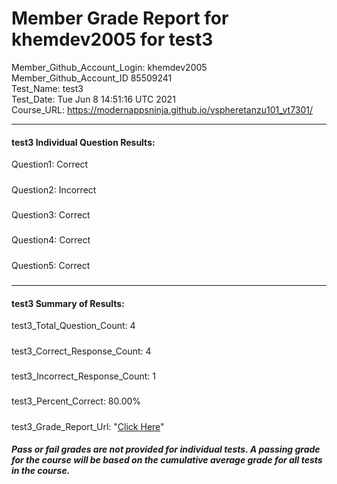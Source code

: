 # Member Grade Report for khemdev2005 for test3  
   
Member_Github_Account_Login: khemdev2005  
Member_Github_Account_ID 85509241  
Test_Name: test3  
Test_Date: Tue Jun  8 14:51:16 UTC 2021  
Course_URL: https://modernappsninja.github.io/vspheretanzu101_vt7301/  
   
---  
#### test3 Individual Question Results:  
Question1: Correct  
#####  
Question2: Incorrect  
#####  
Question3: Correct  
#####  
Question4: Correct  
#####  
Question5: Correct  
#####  
---  
#### test3 Summary of Results:  
test3_Total_Question_Count: 4  
#####  
test3_Correct_Response_Count: 4  
#####  
test3_Incorrect_Response_Count: 1  
#####  
test3_Percent_Correct: 80.00%  
#####  
test3_Grade_Report_Url: "[Click Here](https://github.com/modernappsninjas/khemdev2005/blob/main/static/userdata/courses/vspheretanzu101_vt7301/grade_report.pr1033.test3.md)"
##### Pass or fail grades are not provided for individual tests. A passing grade for the course will be based on the cumulative average grade for all tests in the course.  
